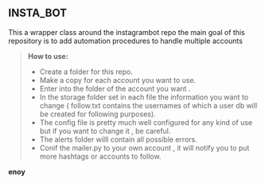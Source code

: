 INSTA_BOT
-------------

This a wrapper class around the instagrambot repo 
the main goal of this repository is to add automation  procedures to handle multiple accounts


> **How to use:**
> - Create a folder for this repo.
> - Make a copy for each account you want to use.
> - Enter into the folder of the account you want .
> - In the storage folder set in each file the  information you want to   change ( follow.txt contains the usernames of which a user db will be created for following purposes).
> - The config file is pretty much well configured for any kind of use but if you want to change it , be careful.
> - The alerts folder willl contain all possible errors.
> - Conif the mailer.py to your own account , it will notify you to put more hashtags or accounts to follow.

**enoy**
